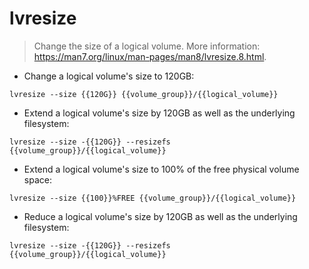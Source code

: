 # lvresize

> Change the size of a logical volume.
> More information: <https://man7.org/linux/man-pages/man8/lvresize.8.html>.

- Change a logical volume's size to 120GB:

`lvresize --size {{120G}} {{volume_group}}/{{logical_volume}}`

- Extend a logical volume's size by 120GB as well as the underlying filesystem:

`lvresize --size -{{120G}} --resizefs {{volume_group}}/{{logical_volume}}`

- Extend a logical volume's size to 100% of the free physical volume space:

`lvresize --size {{100}}%FREE {{volume_group}}/{{logical_volume}}`

- Reduce a logical volume's size by 120GB as well as the underlying filesystem:

`lvresize --size -{{120G}} --resizefs {{volume_group}}/{{logical_volume}}`
